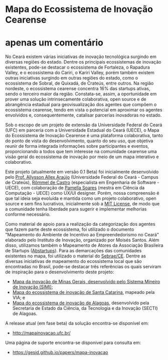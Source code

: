 # Mapa do Ecossistema de Inovação Cearense
# apenas um comentário
No Ceará existem várias iniciativas de inovação tecnológica surgindo em diversas regiões do estado. Dentre os principais ecossistemas de inovação existentes, pode-se destacar o ecossistema de Fortaleza, o Rapadura Valley, e o ecossistema do Cariri, o Kariri Valley, porém também existem outras iniciativas surgindo em outras regiões do estado, como o ecossistema de Sobral, de Quixadá, de Crateús, entre outros. Na região nordeste, o ecossistema cearense concentra 16% das startups ativas, sendo o terceiro maior da região. Constata-se, assim, a oportunidade em prover uma solução intrinsecamente colaborativa, open source e de abrangência estadual para geovisualização dos agentes que compõem o ecossistema cearense, tendo em vista o potencial em aproximar os agentes envolvidos e, consequentemente, catalisar parcerias inovadoras no estado.

Sob o escopo de um projeto de extensão da Universidade Federal do Ceará (UFC) em parceria com a Universidade Estadual do Ceará (UECE), o Mapa do Ecossistema de Inovação Cearense é uma plataforma colaborativa, tanto do ponto de vista do desenvolvimento, quanto do seu uso, que objetiva reunir de forma integrada informações sobre participantes e eventos, proporcionando a todos que tem interesse na comunidade cearense uma visão geral do ecossistema de inovação por meio de um mapa interativo e colaborativo. 

Este projeto (atualmente em versão 0.1 Beta) foi inicialmente desenvolvido pelo  <a href="http://crateus.ufc.br/allysson" target="_blank" rel="noopener noreferrer">Prof. Allysson Allex Araújo</a> (Universidade Federal do Ceará - Campus de Crateús), <a href="https://www.linkedin.com/in/r%C3%B4mmel-de-castro/" target="_blank" rel="noopener noreferrer">Rômmel de Castro</a> (especialista em Engenharia de Software - UECE), com colaboração de <a href="https://www.linkedin.com/in/pamellasoaresds/" target="_blank" rel="noopener noreferrer">Pamella Soares</a> (mestra em Ciência da Computação - UECE) como UX/UI designer. Porém, nossa compreensão é que tal ideia seja evoluída e mantida como um projeto colaborativo, open source e sem fins lucrativos, inicialmente sob a <a href="https://opensource.org/licenses/MIT">MIT License</a>, de modo que a comunidade tenha liberdade para sugerir e implementar melhorias conforme necessário.

Como material de apoio para a realização da categorização dos agentes que fazem parte deste ecossistema, foi utilizado o documento "Mapeamento do Ambiente de Incentivo ao Empreendedorismo no Ceará" elaborado pelo Instituto de Inovação, organizado por Moisés Santos. Além disso, utilizamos também o Mapeamento de Atores da Associação Brasileira de Startups (<a href="https://abstartups.com.br/">Abstartups</a>). Para as demarcações das comunidades existentes no mapa, foi utilizado o material do <a href="https://www.sebrae.com.br/sites/PortalSebrae/ufs/ce/institucional/atuacao-sebrae-no-ceara,039c6c20d354e410VgnVCM1000003b74010aRCRD">Sebrae/CE</a>. Dentre as diversas iniciativas de mapeamento do ecossistema local que são encontradas no Brasil, pode-se destacar três referências os quais serviram de inspiração para o desenvolvimento deste projeto:
- <a href="http://www.simi.org.br/mapa">Mapa da inovação de Minas Gerais, desenvolvido pelo Sistema Mineiro de Inovação (SIMI)</a>;
- <a href="https://via.ufsc.br/mapas-da-via/">Mapa do ecossistema de inovação de Santa Catarina</a>, mapeado pela VIA; e
- <a href="http://mapainovacao.secti.al.gov.br/">Mapa do ecossistema de inovação de Alagoas</a>, desenvolvido pela Secretaria de Estado da Ciência, da Tecnologia e da Inovação (SECTI) de Alagoas.

A release atual (em fase beta) da solução encontra-se disponível em:

- http://mapainovacao.ufc.br/

Uma página de suporte encontra-se disponivel para consulta em:

- https://gesid.github.io/papers/mapa-inovacao
